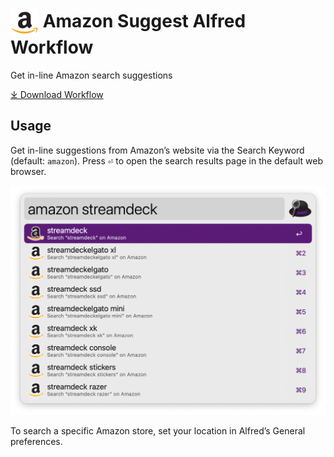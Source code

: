 # <img src='Workflow/icon.png' width='45' align='center' alt='icon'> Amazon Suggest Alfred Workflow

Get in-line Amazon search suggestions

<a href='https://github.com/alfredapp/amazon-suggest-workflow/releases/latest/download/Amazon.Suggest.alfredworkflow'>⤓ Download Workflow</a>

## Usage

Get in-line suggestions from Amazon’s website via the Search Keyword (default: `amazon`). Press <kbd>⏎</kbd> to open the search results page in the default web browser.

![Amazon search for Streamdeck](Workflow/images/about/amazon-suggest-streamdeck.png)

To search a specific Amazon store, set your location in Alfred’s General preferences.
